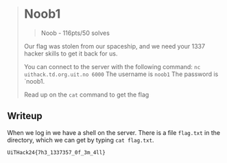 > # Noob1
> > Noob - 116pts/50 solves
>
> Our flag was stolen from our spaceship, and we need your 1337 hacker skills to get it back for us.
>
> You can connect to the server with the following command: `nc uithack.td.org.uit.no 6000`
> The username is `noob1`
> The password is `noob1.
>
> Read up on the `cat` command to get the flag

## Writeup
When we log in we have a shell on the server. There is a file `flag.txt` in the directory, which we can get by typing `cat flag.txt`.

```
UiTHack24{7h3_1337357_0f_3m_4ll}
```